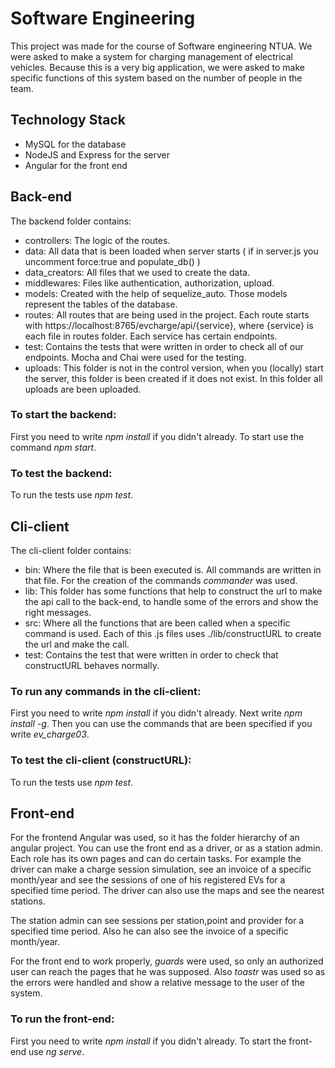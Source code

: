 # Software Engineering

This project was made for the course of Software engineering NTUA. We were asked to make a system for charging management of electrical vehicles. Because this is a very big application, we were asked to make specific functions of this system based on the number of people in the team.

## Technology Stack

* MySQL for the database
* NodeJS and Express for the server
* Angular for the front end

## Back-end

The backend folder contains:

* controllers: The logic of the routes.
* data: All data that is been loaded when server starts ( if in server.js you uncomment force:true and populate_db() )
* data_creators: All files that we used to create the data.
* middlewares: Files like authentication, authorization, upload.
* models: Created with the help of sequelize_auto. Those models represent the tables of the database.
* routes: All routes that are being used in the project. Each route starts with https://localhost:8765/evcharge/api/{service}, where {service} is each file in routes folder. Each service has certain endpoints.
* test: Contains the tests that were written in order to check all of our endpoints. Mocha and Chai were used for the testing.
* uploads: This folder is not in the control version, when you (locally) start the server, this folder is been created if it does not exist. In this folder all uploads are been uploaded.

### **To start the backend:**

First you need to write *npm install* if you didn't already. To start use the command *npm start*.

### **To test the backend:**

To run the tests use *npm test*.

## Cli-client

The cli-client folder contains:

* bin: Where the file that is been executed is. All commands are written in that file. For the creation of the commands *commander* was used.
* lib: This folder has some functions that help to construct the url to make the api call to the back-end, to handle some of the errors and show the right messages.
* src: Where all the functions that are been called when a specific command is used. Each of this .js files uses ./lib/constructURL to create the url and make the call.
* test: Contains the test that were written in order to check that constructURL behaves normally.

### **To run any commands in the cli-client:**

First you need to write *npm install* if you didn't already. Next write *npm install -g*. Then you can use the commands that are been specified if you write *ev_charge03*.

### **To test the cli-client (constructURL):**

To run the tests use *npm test*.

## Front-end

For the frontend Angular was used, so it has the folder hierarchy of an angular project. You can use the front end as a driver, or as a station admin. Each role has its own pages and can do certain tasks. For example the driver can make a charge session simulation, see an invoice of a specific month/year and see the sessions of one of his registered EVs for a specified time period. The driver can also use the maps and see the nearest stations.

The station admin can see sessions per station,point and provider for a specified time period. Also he can also see the invoice of a specific month/year.

For the front end to work properly, *guards* were used, so only an authorized user can reach the pages that he was supposed. Also 
*toastr* was used so as the errors were handled and show a relative message to the user of the system.

### **To run the front-end:**

First you need to write *npm install* if you didn't already. To start the front-end use *ng serve*.

